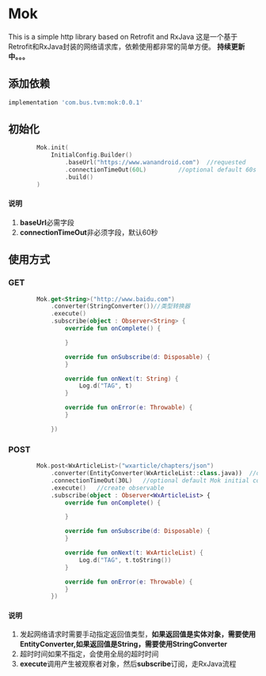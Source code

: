 # Mok
This is a simple http library based on Retrofit and RxJava
这是一个基于Retrofit和RxJava封装的网络请求库，依赖使用都非常的简单方便。
**持续更新中。。。**

## 添加依赖
```gradle
implementation 'com.bus.tvm:mok:0.0.1'
```

## 初始化
```kotlin
        Mok.init(
            InitialConfig.Builder()
                .baseUrl("https://www.wanandroid.com")  //requested
                .connectionTimeOut(60L)         //optional default 60s
                .build()
        )
```
#### 说明

 1. **baseUrl**必需字段
 2. **connectionTimeOut**非必须字段，默认60秒

## 使用方式
### GET

```kotlin
        Mok.get<String>("http://www.baidu.com")
            .converter(StringConverter())//类型转换器
            .execute()
            .subscribe(object : Observer<String> {
                override fun onComplete() {

                }

                override fun onSubscribe(d: Disposable) {
                }

                override fun onNext(t: String) {
                    Log.d("TAG", t)
                }

                override fun onError(e: Throwable) {
                }

            })
```

### POST

```kotlin
        Mok.post<WxArticleList>("wxarticle/chapters/json")
            .converter(EntityConverter(WxArticleList::class.java))  //data type converter
            .connectionTimeOut(30L)   //optional default Mok initial config
            .execute()   //create observable
            .subscribe(object : Observer<WxArticleList> {
                override fun onComplete() {

                }

                override fun onSubscribe(d: Disposable) {
                }

                override fun onNext(t: WxArticleList) {
                    Log.d("TAG", t.toString())
                }

                override fun onError(e: Throwable) {
                }
            })
```
#### 说明

 1. 发起网络请求时需要手动指定返回值类型，**如果返回值是实体对象，需要使用EntityConverter,如果返回值是String，需要使用StringConverter**
 2. 超时时间如果不指定，会使用全局的超时时间
 3. **execute**调用产生被观察者对象，然后**subscribe**订阅，走RxJava流程
